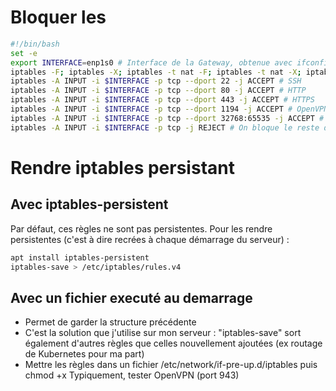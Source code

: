 # Bloquer les 
```bash
#!/bin/bash
set -e
export INTERFACE=enp1s0 # Interface de la Gateway, obtenue avec ifconfig ou ip addr
iptables -F; iptables -X; iptables -t nat -F; iptables -t nat -X; iptables -t mangle -F; iptables -t mangle -X; iptables -P INPUT ACCEPT; iptables -P FORWARD ACCEPT; iptables -P OUTPUT ACCEPT
iptables -A INPUT -i $INTERFACE -p tcp --dport 22 -j ACCEPT # SSH
iptables -A INPUT -i $INTERFACE -p tcp --dport 80 -j ACCEPT # HTTP
iptables -A INPUT -i $INTERFACE -p tcp --dport 443 -j ACCEPT # HTTPS
iptables -A INPUT -i $INTERFACE -p tcp --dport 1194 -j ACCEPT # OpenVPN
iptables -A INPUT -i $INTERFACE -p tcp --dport 32768:65535 -j ACCEPT # Les ports au dela de 32768 sont utilisés pour créer des sockets de réponse
iptables -A INPUT -i $INTERFACE -p tcp -j REJECT # On bloque le reste du traffic sur cette interface
```

# Rendre iptables persistant
## Avec iptables-persistent
Par défaut, ces règles ne sont pas persistentes. Pour les rendre persistentes (c'est à dire recrées à chaque démarrage du serveur) :
```bash
apt install iptables-persistent
iptables-save > /etc/iptables/rules.v4
```
## Avec un fichier executé au demarrage
* Permet de garder la structure précédente
* C'est la solution que j'utilise sur mon serveur : "iptables-save" sort également d'autres règles que celles nouvellement ajoutées (ex routage de Kubernetes pour ma part)
* Mettre les règles dans un fichier /etc/network/if-pre-up.d/iptables puis chmod +x
Typiquement, tester OpenVPN (port 943)
